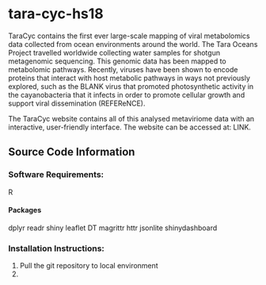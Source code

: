 # tara-cyc-hs18

TaraCyc contains the first ever large-scale mapping of viral metabolomics data collected from ocean environments around the world. The Tara Oceans Project travelled worldwide collecting water samples for shotgun metagenomic sequencing. This genomic data has been mapped to metabolomic pathways. Recently, viruses have been shown to encode proteins that interact with host metabolic pathways in ways not previously explored, such as the BLANK virus that promoted photosynthetic activity in the cayanobacteria that it infects in order to promote cellular growth and support viral dissemination (REFEReNCE).

The TaraCyc website contains all of this analysed metaviriome data with an interactive, user-friendly interface. The website can be accessed at: LINK.

## Source Code Information

### Software Requirements:

R

#### Packages

dplyr
readr
shiny
leaflet
DT
magrittr
httr
jsonlite
shinydashboard

### Installation Instructions:

1. Pull the git repository to local environment
2. 
